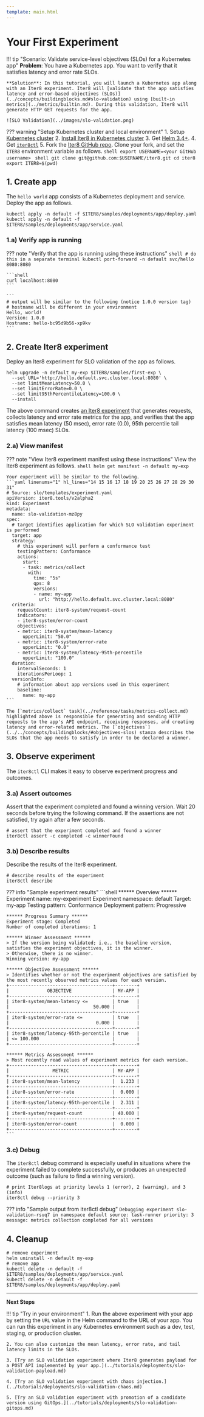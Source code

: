 ```yaml
---
template: main.html
---
```


# Your First Experiment

!!! tip "Scenario: Validate service-level objectives (SLOs) for a Kubernetes app"
    **Problem**: You have a Kubernetes app. You want to verify that it satisfies latency and error rate SLOs.

    **Solution**: In this tutorial, you will launch a Kubernetes app along with an Iter8 experiment. Iter8 will [validate that the app satisfies latency and error-based objectives (SLOs)](../concepts/buildingblocks.md#slo-validation) using [built-in metrics](../metrics/builtin.md). During this validation, Iter8 will generate HTTP GET requests for the app.

    ![SLO Validation](../images/slo-validation.png)
    
??? warning "Setup Kubernetes cluster and local environment"
    1. Setup [Kubernetes cluster](setup-for-tutorials.md#local-kubernetes-cluster)
    2. [Install Iter8 in Kubernetes cluster](install.md)
    3. Get [Helm 3.4+](https://helm.sh/docs/intro/install/).
    4. Get [`iter8ctl`](install.md#get-iter8ctl)
    5. Fork the [Iter8 GitHub repo](https://github.com/iter8-tools/iter8). Clone your fork, and set the `ITER8` environment variable as follows.
    ```shell
    export USERNAME=<your GitHub username>
    ```
    ```shell
    git clone git@github.com:$USERNAME/iter8.git
    cd iter8
    export ITER8=$(pwd)
    ```

## 1. Create app
The `hello world` app consists of a Kubernetes deployment and service. Deploy the app as follows.

```shell
kubectl apply -n default -f $ITER8/samples/deployments/app/deploy.yaml
kubectl apply -n default -f $ITER8/samples/deployments/app/service.yaml
```

### 1.a) Verify app is running

??? note "Verify that the app is running using these instructions"
    ```shell
    # do this in a separate terminal
    kubectl port-forward -n default svc/hello 8080:8080
    ```

    ```shell
    curl localhost:8080
    ```

    ```
    # output will be similar to the following (notice 1.0.0 version tag)
    # hostname will be different in your environment
    Hello, world!
    Version: 1.0.0
    Hostname: hello-bc95d9b56-xp9kv
    ```

## 2. Create Iter8 experiment
Deploy an Iter8 experiment for SLO validation of the app as follows.
```shell
helm upgrade -n default my-exp $ITER8/samples/first-exp \
  --set URL='http://hello.default.svc.cluster.local:8080' \
  --set limitMeanLatency=50.0 \
  --set limitErrorRate=0.0 \
  --set limit95thPercentileLatency=100.0 \
  --install
```

The above command creates [an Iter8 experiment](../concepts/whatisiter8.md#what-is-an-iter8-experiment) that generates requests, collects latency and error rate metrics for the app, and verifies that the app satisfies mean latency (50 msec), error rate (0.0), 95th percentile tail latency (100 msec) SLOs.

### 2.a) View manifest
??? note "View Iter8 experiment manifest using these instructions"
    View the Iter8 experiment as follows.
    ```shell
    helm get manifest -n default my-exp
    ```

    Your experiment will be similar to the following.
    ```yaml linenums="1" hl_lines="14 15 16 17 18 19 20 25 26 27 28 29 30 31"
    # Source: slo/templates/experiment.yaml
    apiVersion: iter8.tools/v2alpha2
    kind: Experiment
    metadata:
      name: slo-validation-mz8py
    spec:
      # target identifies application for which SLO validation experiment is performed
      target: app
      strategy:
        # this experiment will perform a conformance test
        testingPattern: Conformance
        actions:
          start:
          - task: metrics/collect
            with:
              time: "5s"
              qps: 8
              versions:
              - name: my-app
                url: "http://hello.default.svc.cluster.local:8080"
      criteria:
        requestCount: iter8-system/request-count
        indicators:
        - iter8-system/error-count
        objectives:
        - metric: iter8-system/mean-latency
          upperLimit: "50.0"
        - metric: iter8-system/error-rate
          upperLimit: "0.0"
        - metric: iter8-system/latency-95th-percentile
          upperLimit: "100.0"
      duration:
        intervalSeconds: 1
        iterationsPerLoop: 1
      versionInfo:
        # information about app versions used in this experiment
        baseline:
          name: my-app
    ```

    The [`metrics/collect` task](../reference/tasks/metrics-collect.md) highlighted above is responsible for generating and sending HTTP requests to the app's API endpoint, receiving responses, and creating latency and error-related metrics. The [`objectives`](../../concepts/buildingblocks/#objectives-slos) stanza describes the SLOs that the app needs to satisfy in order to be declared a winner.

## 3. Observe experiment
The `iter8ctl` CLI makes it easy to observe experiment progress and outcomes.

### 3.a) Assert outcomes
Assert that the experiment completed and found a winning version. Wait 20 seconds before trying the following command. If the assertions are not satisfied, try again after a few seconds.

```shell
# assert that the experiment completed and found a winner
iter8ctl assert -c completed -c winnerFound
```

### 3.b) Describe results
Describe the results of the Iter8 experiment.

```shell
# describe results of the experiment
iter8ctl describe
```

??? info "Sample experiment results"
    ```shell
    ****** Overview ******
    Experiment name: my-experiment
    Experiment namespace: default
    Target: my-app
    Testing pattern: Conformance
    Deployment pattern: Progressive

    ****** Progress Summary ******
    Experiment stage: Completed
    Number of completed iterations: 1

    ****** Winner Assessment ******
    > If the version being validated; i.e., the baseline version, satisfies the experiment objectives, it is the winner.
    > Otherwise, there is no winner.
    Winning version: my-app

    ****** Objective Assessment ******
    > Identifies whether or not the experiment objectives are satisfied by the most recently observed metrics values for each version.
    +--------------------------------------+--------+
    |              OBJECTIVE               | MY-APP |
    +--------------------------------------+--------+
    | iter8-system/mean-latency <=         | true   |
    |                               50.000 |        |
    +--------------------------------------+--------+
    | iter8-system/error-rate <=           | true   |
    |                                0.000 |        |
    +--------------------------------------+--------+
    | iter8-system/latency-95th-percentile | true   |
    | <= 100.000                           |        |
    +--------------------------------------+--------+

    ****** Metrics Assessment ******
    > Most recently read values of experiment metrics for each version.
    +--------------------------------------+--------+
    |                METRIC                | MY-APP |
    +--------------------------------------+--------+
    | iter8-system/mean-latency            |  1.233 |
    +--------------------------------------+--------+
    | iter8-system/error-rate              |  0.000 |
    +--------------------------------------+--------+
    | iter8-system/latency-95th-percentile |  2.311 |
    +--------------------------------------+--------+
    | iter8-system/request-count           | 40.000 |
    +--------------------------------------+--------+
    | iter8-system/error-count             |  0.000 |
    +--------------------------------------+--------+
    ```

### 3.c) Debug
The `iter8ctl` debug command is especially useful in situations where the experiment failed to complete successfully, or produces an unexpected outcome (such as failure to find a winning version).

```shell
# print Iter8logs at priority levels 1 (error), 2 (warning), and 3 (info)
iter8ctl debug --priority 3
```

??? info "Sample output from iter8ctl debug"
    ```
    Debugging experiment slo-validation-rsuq7 in namespace default
    source: task-runner priority: 3 message: metrics collection completed for all versions
    ```

## 4. Cleanup
```shell
# remove experiment
helm uninstall -n default my-exp
# remove app
kubectl delete -n default -f $ITER8/samples/deployments/app/service.yaml
kubectl delete -n default -f $ITER8/samples/deployments/app/deploy.yaml
```
***

**Next Steps**

!!! tip "Try in your environment"
    1. Run the above experiment with your app by setting the `URL` value in the Helm command to the URL of your app. You can run this experiment in any Kubernetes environment such as a dev, test, staging, or production cluster.
    
    2. You can also customize the mean latency, error rate, and tail latency limits in the SLOs.

    3. [Try an SLO validation experiment where Iter8 generates payload for a POST API implemented by your app.](../tutorials/deployments/slo-validation-payload.md)

    4. [Try an SLO validation experiment with chaos injection.](../tutorials/deployments/slo-validation-chaos.md)

    5. [Try an SLO validation experiment with promotion of a candidate version using GitOps.](../tutorials/deployments/slo-validation-gitops.md)
